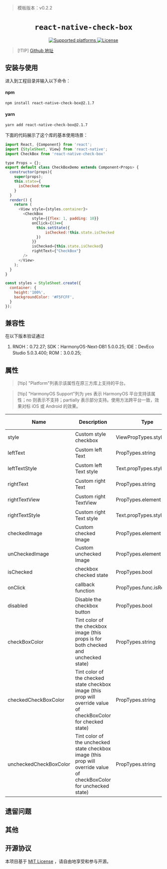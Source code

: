 <!-- {% raw %} -->
> 模板版本：v0.2.2

<p align="center">
  <h1 align="center"> <code>react-native-check-box</code> </h1>
</p>
<p align="center">
    <a href="https://github.com/crazycodeboy/react-native-check-box">
        <img src="https://img.shields.io/badge/platforms-android%20|%20ios%20|%20harmony%20-lightgrey.svg" alt="Supported platforms" />
    </a>
    <a href="https://github.com/crazycodeboy/react-native-check-box/blob/master/LICENSE">
        <img src="https://img.shields.io/badge/license-MIT-green.svg" alt="License" />
    </a>
</p>

> [!TIP] [Github 地址](https://github.com/crazycodeboy/react-native-check-box)

## 安装与使用

进入到工程目录并输入以下命令：

<!-- tabs:start -->

#### **npm**

```bash
npm install react-native-check-box@2.1.7
```
#### **yarn**

```bash
yarn add react-native-check-box@2.1.7
```
<!-- tabs:end -->

下面的代码展示了这个库的基本使用场景：

```js
import React, {Component} from 'react';
import {StyleSheet, View} from 'react-native';
import CheckBox from 'react-native-check-box'

type Props = {};
export default class CheckBoxDemo extends Component<Props> {
  constructor(props){
    super(props);
    this.state={
      isChecked:true
    }
  }
  render() {
    return (
      <View style={styles.container}>
        <CheckBox
            style={{flex: 1, padding: 10}}
            onClick={()=>{
              this.setState({
                  isChecked:!this.state.isChecked
              })
            }}
            isChecked={this.state.isChecked}
            rightText={"CheckBox"}
        />
      </View>
    );
  }
}

const styles = StyleSheet.create({
  container: {
    height:'100%',
    backgroundColor: '#F5FCFF',
  }
});
```

## 兼容性

在以下版本验证通过

1. RNOH：0.72.27; SDK：HarmonyOS-Next-DB1 5.0.0.25; IDE：DevEco Studio 5.0.3.400; ROM：3.0.0.25;

## 属性

> [!tip] "Platform"列表示该属性在原三方库上支持的平台。

> [!tip] "HarmonyOS Support"列为 yes 表示 HarmonyOS 平台支持该属性；no 则表示不支持；partially 表示部分支持。使用方法跨平台一致，效果对标 iOS 或 Android 的效果。

| Name                   | Description                                                                                                                  | Type                      | Required | Platform    |  HarmonyOS Support |
| ---------------------- | --------------------------------------------------------------------------------------------------------------------- | ------------------------- | -------- | ----------- | -------- |
| style                  | Custom style checkbox                                                                                                 | ViewPropTypes.style       | No       | Android、IOS | Yes      |
| leftText               | Custom left Text                                                                                                      | PropTypes.string          | No       | Android、IOS | Yes      |
| leftTextStyle          | Custom left Text style                                                                                                | Text.propTypes.style      | No       | Android、IOS | Yes      |
| rightText              | Custom right Text                                                                                                     | PropTypes.string          | No       | Android、IOS | Yes      |
| rightTextView          | Custom right TextView                                                                                                 | PropTypes.element         | No       | Android、IOS | Yes      |
| rightTextStyle         | Custom right Text style                                                                                               | Text.propTypes.style      | No       | Android、IOS | Yes      |
| checkedImage           | Custom checked Image                                                                                                  | PropTypes.element         | No       | Android、IOS | Yes      |
| unCheckedImage         | Custom unchecked Image                                                                                                | PropTypes.element         | No       | Android、IOS | Yes      |
| isChecked              | checkbox checked state                                                                                                | PropTypes.bool            | Yes      | Android、IOS | Yes      |
| onClick                | callback function                                                                                                     | PropTypes.func.isRequired | Yes      | Android、IOS | Yes      |
| disabled               | Disable the checkbox button                                                                                           | PropTypes.bool            | No       | Android、IOS | Yes      |
| checkBoxColor          | Tint color of the checkbox image (this props is for both checked and unchecked state)                                 | PropTypes.string          | Yes      | Android、IOS | Yes      |
| checkedCheckBoxColor   | Tint color of the checked state checkbox image (this prop will override value of checkBoxColor for checked state)     | PropTypes.string          | No       | Android、IOS | Yes      |
| uncheckedCheckBoxColor | Tint color of the unchecked state checkbox image (this prop will override value of checkBoxColor for unchecked state) | PropTypes.string          | No       | Android、IOS | Yes      |

## 遗留问题

## 其他

## 开源协议

本项目基于 [MIT License](https://github.com/crazycodeboy/react-native-check-box/blob/master/LICENSE) ，请自由地享受和参与开源。

<!-- {% endraw %} -->